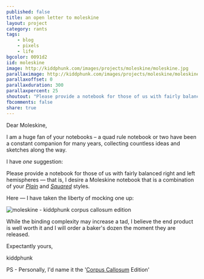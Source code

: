 ```yaml
---
published: false
title: an open letter to moleskine
layout: project
category: rants
tags:
    - blog
    - pixels
    - life
bgcolor: 0091d2
iid: moleskine
image: http://kiddphunk.com/images/projects/moleskine/moleskine.jpg
parallaximage: http://kiddphunk.com/images/projects/moleskine/moleskine_parallax.png
parallaxoffset: 0
parallaxduration: 300
parallaxpercent: 25
shoutout: "Please provide a notebook for those of us with fairly balanced right and left hemispheres &mdash; that is, I desire a Moleskine notebook that is a combination of your Plain and Squared styles."
fbcomments: false
share: true
---
```

Dear Moleskine,

I am a huge fan of your notebooks &ndash; a quad rule notebook or two have been a constant companion for many years, collecting countless ideas and sketches along the way.

I have *one* suggestion: 

Please provide a notebook for those of us with fairly balanced right and left hemispheres &mdash; 
that is, I desire a Moleskine notebook that is a combination of your *[Plain](http://www.moleskine.com/catalogue/classic/hard_black_cover/plain_notebook__large.php)* and *[Squared](http://www.moleskine.com/catalogue/classic/hard_black_cover/squared_notebook__large.php)* styles. 

Here &mdash; I have taken the liberty of mocking one up:

![moleskine - kiddphunk corpus callosum edition](http://kiddphunk.com/images/projects/moleskine/moleskine_mock_s.jpg "bpcl_img_moleskin")

While the binding complexity may increase a tad, I believe the end product is well worth it and I will order a baker's dozen the moment they are released.


Expectantly yours,

kiddphunk


PS - Personally, I'd name it the '[Corpus Callosum](http://en.wikipedia.org/wiki/Corpus_callosum "bpcl_href_corpus") Edition'
